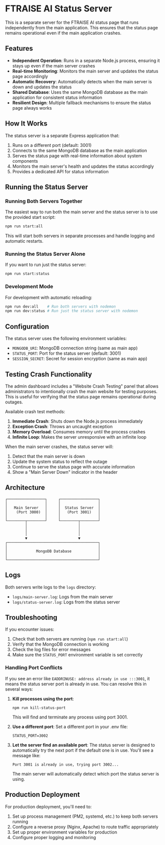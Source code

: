 # FTRAISE AI Status Server

This is a separate server for the FTRAISE AI status page that runs independently from the main application. This ensures that the status page remains operational even if the main application crashes.

## Features

- **Independent Operation**: Runs in a separate Node.js process, ensuring it stays up even if the main server crashes
- **Real-time Monitoring**: Monitors the main server and updates the status page accordingly
- **Automatic Recovery**: Automatically detects when the main server is down and updates the status
- **Shared Database**: Uses the same MongoDB database as the main application for consistent status information
- **Resilient Design**: Multiple fallback mechanisms to ensure the status page always works

## How It Works

The status server is a separate Express application that:

1. Runs on a different port (default: 3001)
2. Connects to the same MongoDB database as the main application
3. Serves the status page with real-time information about system components
4. Monitors the main server's health and updates the status accordingly
5. Provides a dedicated API for status information

## Running the Status Server

### Running Both Servers Together

The easiest way to run both the main server and the status server is to use the provided start script:

```bash
npm run start:all
```

This will start both servers in separate processes and handle logging and automatic restarts.

### Running the Status Server Alone

If you want to run just the status server:

```bash
npm run start:status
```

### Development Mode

For development with automatic reloading:

```bash
npm run dev:all    # Run both servers with nodemon
npm run dev:status # Run just the status server with nodemon
```

## Configuration

The status server uses the following environment variables:

- `MONGODB_URI`: MongoDB connection string (same as main app)
- `STATUS_PORT`: Port for the status server (default: 3001)
- `SESSION_SECRET`: Secret for session encryption (same as main app)

## Testing Crash Functionality

The admin dashboard includes a "Website Crash Testing" panel that allows administrators to intentionally crash the main website for testing purposes. This is useful for verifying that the status page remains operational during outages.

Available crash test methods:

1. **Immediate Crash**: Shuts down the Node.js process immediately
2. **Exception Crash**: Throws an uncaught exception
3. **Memory Overload**: Consumes memory until the process crashes
4. **Infinite Loop**: Makes the server unresponsive with an infinite loop

When the main server crashes, the status server will:

1. Detect that the main server is down
2. Update the system status to reflect the outage
3. Continue to serve the status page with accurate information
4. Show a "Main Server Down" indicator in the header

## Architecture

```
┌─────────────────┐     ┌─────────────────┐
│                 │     │                 │
│   Main Server   │     │  Status Server  │
│    (Port 3000)  │     │   (Port 3001)   │
│                 │     │                 │
└────────┬────────┘     └────────┬────────┘
         │                       │
         │                       │
         │                       │
         ▼                       ▼
┌─────────────────────────────────────────┐
│                                         │
│             MongoDB Database            │
│                                         │
└─────────────────────────────────────────┘
```

## Logs

Both servers write logs to the `logs` directory:

- `logs/main-server.log`: Logs from the main server
- `logs/status-server.log`: Logs from the status server

## Troubleshooting

If you encounter issues:

1. Check that both servers are running (`npm run start:all`)
2. Verify that the MongoDB connection is working
3. Check the log files for error messages
4. Make sure the `STATUS_PORT` environment variable is set correctly

### Handling Port Conflicts

If you see an error like `EADDRINUSE: address already in use :::3001`, it means the status server port is already in use. You can resolve this in several ways:

1. **Kill processes using the port**:
   ```
   npm run kill-status-port
   ```
   This will find and terminate any process using port 3001.

2. **Use a different port**:
   Set a different port in your .env file:
   ```
   STATUS_PORT=3002
   ```

3. **Let the server find an available port**:
   The status server is designed to automatically try the next port if the default one is in use. You'll see a message like:
   ```
   Port 3001 is already in use, trying port 3002...
   ```
   The main server will automatically detect which port the status server is using.

## Production Deployment

For production deployment, you'll need to:

1. Set up process management (PM2, systemd, etc.) to keep both servers running
2. Configure a reverse proxy (Nginx, Apache) to route traffic appropriately
3. Set up proper environment variables for production
4. Configure proper logging and monitoring
